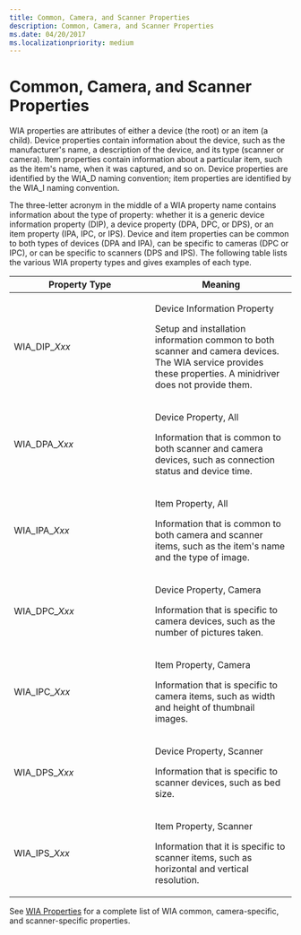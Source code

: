 ```yaml
---
title: Common, Camera, and Scanner Properties
description: Common, Camera, and Scanner Properties
ms.date: 04/20/2017
ms.localizationpriority: medium
---
```


# Common, Camera, and Scanner Properties





WIA properties are attributes of either a device (the root) or an item (a child). Device properties contain information about the device, such as the manufacturer's name, a description of the device, and its type (scanner or camera). Item properties contain information about a particular item, such as the item's name, when it was captured, and so on. Device properties are identified by the WIA\_D naming convention; item properties are identified by the WIA\_I naming convention.

The three-letter acronym in the middle of a WIA property name contains information about the type of property: whether it is a generic device information property (DIP), a device property (DPA, DPC, or DPS), or an item property (IPA, IPC, or IPS). Device and item properties can be common to both types of devices (DPA and IPA), can be specific to cameras (DPC or IPC), or can be specific to scanners (DPS and IPS). The following table lists the various WIA property types and gives examples of each type.

<table>
<colgroup>
<col width="50%" />
<col width="50%" />
</colgroup>
<thead>
<tr class="header">
<th>Property Type</th>
<th>Meaning</th>
</tr>
</thead>
<tbody>
<tr class="odd">
<td><p>WIA_DIP_<em>Xxx</em></p></td>
<td><p>Device Information Property</p>
<p>Setup and installation information common to both scanner and camera devices. The WIA service provides these properties. A minidriver does not provide them.</p></td>
</tr>
<tr class="even">
<td><p>WIA_DPA_<em>Xxx</em></p></td>
<td><p>Device Property, All</p>
<p>Information that is common to both scanner and camera devices, such as connection status and device time.</p></td>
</tr>
<tr class="odd">
<td><p>WIA_IPA_<em>Xxx</em></p></td>
<td><p>Item Property, All</p>
<p>Information that is common to both camera and scanner items, such as the item's name and the type of image.</p></td>
</tr>
<tr class="even">
<td><p>WIA_DPC_<em>Xxx</em></p></td>
<td><p>Device Property, Camera</p>
<p>Information that is specific to camera devices, such as the number of pictures taken.</p></td>
</tr>
<tr class="odd">
<td><p>WIA_IPC_<em>Xxx</em></p></td>
<td><p>Item Property, Camera</p>
<p>Information that is specific to camera items, such as width and height of thumbnail images.</p></td>
</tr>
<tr class="even">
<td><p>WIA_DPS_<em>Xxx</em></p></td>
<td><p>Device Property, Scanner</p>
<p>Information that is specific to scanner devices, such as bed size.</p></td>
</tr>
<tr class="odd">
<td><p>WIA_IPS_<em>Xxx</em></p></td>
<td><p>Item Property, Scanner</p>
<p>Information that it is specific to scanner items, such as horizontal and vertical resolution.</p></td>
</tr>
</tbody>
</table>

 

See [WIA Properties](./wia-properties.md) for a complete list of WIA common, camera-specific, and scanner-specific properties.

 

